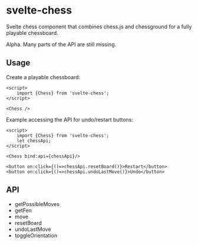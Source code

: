 # svelte-chess

Svelte chess component that combines chess.js and chessground for a fully playable chessboard.

Alpha. Many parts of the API are still missing.

## Usage

Create a playable chessboard:

    <script>
        import {Chess} from 'svelte-chess';
    </script>    

    <Chess />

Example accessing the API for undo/restart buttons:

    <script>
        import {Chess} from 'svelte-chess';
        let chessApi;
    </script>    

    <Chess bind:api={chessApi}/>

    <button on:click={()=>chessApi.resetBoard()}>Restart</button>
    <button on:click={()=>chessApi.undoLastMove()}>Undo</button>

## API

* getPossibleMoves
* getFen
* move
* resetBoard
* undoLastMove
* toggleOrientation

